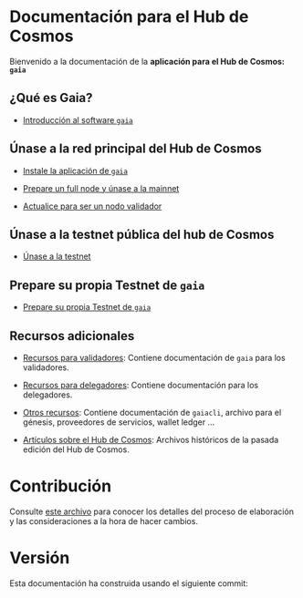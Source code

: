 <!--
parent:
  order: false
layout: home
-->

# Documentación para el Hub de Cosmos

Bienvenido a la documentación de la **aplicación para el Hub de Cosmos: `gaia`**

## ¿Qué es Gaia?

- [Introducción al software `gaia`](./what-is-gaia.md)

## Únase a la red principal del Hub de Cosmos

- [Instale la aplicación de `gaia`](./installation.md)

- [Prepare un full node y únase a la mainnet](./join-mainnet.md)

- [Actualice para ser un nodo validador](./validators/validator-setup.md)

## Únase a la testnet pública del hub de Cosmos

- [Únase a la testnet](./gaia-tutorials/join-testnet.md)

## Prepare su propia Testnet de `gaia`

- [Prepare su propia Testnet de `gaia`](./gaia-tutorials/deploy-testnet.md)

## Recursos adicionales

- [Recursos para validadores](./validators/README.md): Contiene documentación de `gaia` para los validadores.

- [Recursos para delegadores](./delegators/README.md): Contiene documentación para los delegadores.

- [Otros recursos](./resources/README.md): Contiene documentación de `gaiacli`, archivo para el génesis, proveedores de servicios, wallet ledger ...

- [Artículos sobre el Hub de Cosmos](./resources/archives.md): Archivos históricos de la pasada edición del Hub de Cosmos.

# Contribución

Consulte [este archivo](./DOCS_README.md) para conocer los detalles del proceso de elaboración y las consideraciones a la hora de hacer cambios.

# Versión

Esta documentación ha construida usando el siguiente commit: